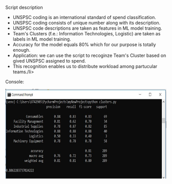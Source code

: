 <p>Script description</p>
<ul>
  <li>UNSPSC coding is an international standard of spend classification.</li>
  <li>UNSPSC coding consists of unique number along with its description.</li>
  <li>UNSPSC code descriptions are taken as features in ML model training.</li>
  <li>Team's Clusters (f.e.: Information Technologies, Logistic) are taken as labels in ML model training.</li>
  <li>Accuracy for the model equals 80% which for our purpose is totally enough.</li>
  <li>Application: we can use the script to recoginze Team's Cluster based on gived UNSPSC assigned to spend.</li>
  <li>This recognition enables us to distribute workload among partucular teams./li>
</ul>

<p>Console:</p>
<img src="images/ml_outcome.JPG" width="700" height="280">
